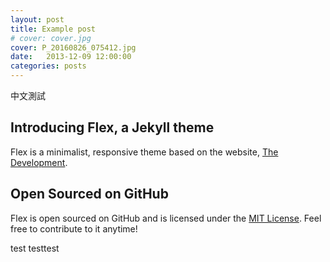 ```yaml
---
layout: post
title: Example post
# cover: cover.jpg
cover: P_20160826_075412.jpg
date:   2013-12-09 12:00:00
categories: posts
---
```

中文測試

## Introducing Flex, a Jekyll theme

Flex is a minimalist, responsive theme based on the website, [The Development](http://thedevelopment.co).

## Open Sourced on GitHub

Flex is open sourced on GitHub and is licensed under the [MIT License](http://opensource.org/licenses/MIT). Feel free to contribute to it anytime!

test
testtest